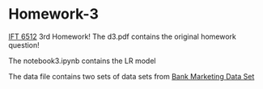 # Homework-3
[IFT 6512](https://admission.umontreal.ca/cours-et-horaires/cours/ift-6512/) 3rd Homework!
The d3.pdf contains the original homework question!

The notebook3.ipynb contains the LR model

The data file contains two sets of data sets from [Bank Marketing Data Set](https://archive.ics.uci.edu/ml/datasets/bank+marketing)
